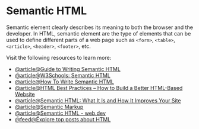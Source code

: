 # Semantic HTML

Semantic element clearly describes its meaning to both the browser and the developer. In HTML, semantic element are the type of elements that can be used to define different parts of a web page such as `<form>`, `<table>`, `<article>`, `<header>`, `<footer>`, etc.

Visit the following resources to learn more:

- [@article@Guide to Writing Semantic HTML](https://cs.fyi/guide/writing-semantic-html)
- [@article@W3Schools: Semantic HTML](https://www.w3schools.com/html/html5_semantic_elements.asp)
- [@article@How To Write Semantic HTML](https://hackernoon.com/how-to-write-semantic-html-dkq3ulo)
- [@article@HTML Best Practices – How to Build a Better HTML-Based Website](https://www.freecodecamp.org/news/html-best-practices/)
- [@article@Semantic HTML: What It Is and How It Improves Your Site](https://blog.hubspot.com/website/semantic-html)
- [@article@Semantic Markup](https://html.com/semantic-markup)
- [@article@Semantic HTML - web.dev](https://web.dev/learn/html/semantic-html/)
- [@feed@Explore top posts about HTML](https://app.daily.dev/tags/html?ref=roadmapsh)
